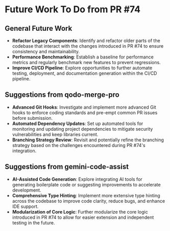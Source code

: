 # Future Work To Do from PR #74

## General Future Work

*   **Refactor Legacy Components**: Identify and refactor older parts of the codebase that interact with the changes introduced in PR #74 to ensure consistency and maintainability.
*   **Performance Benchmarking**: Establish a baseline for performance metrics and regularly benchmark new features to prevent regressions.
*   **Improve CI/CD Pipeline**: Explore opportunities to further automate testing, deployment, and documentation generation within the CI/CD pipeline.

## Suggestions from qodo-merge-pro

*   **Advanced Git Hooks**: Investigate and implement more advanced Git hooks to enforce coding standards and pre-empt common PR issues before submission.
*   **Automated Dependency Updates**: Set up automated tools for monitoring and updating project dependencies to mitigate security vulnerabilities and keep libraries current.
*   **Branching Strategy Review**: Revisit and potentially refine the branching strategy based on the challenges encountered during PR #74's integration.

## Suggestions from gemini-code-assist

*   **AI-Assisted Code Generation**: Explore integrating AI tools for generating boilerplate code or suggesting improvements to accelerate development.
*   **Comprehensive Type Hinting**: Implement more extensive type hinting across the codebase to improve code clarity, reduce bugs, and enhance IDE support.
*   **Modularization of Core Logic**: Further modularize the core logic introduced in PR #74 to allow for easier extension and independent testing in the future.
